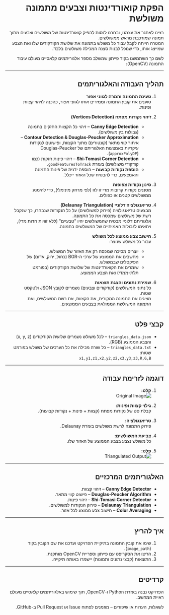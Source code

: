 <div dir="rtl">

# הפקת קואורדינטות וצבעים מתמונה משולשת

רצינו לאתגר את עצמנו, ובחרנו לנסות להפיק קואורדינטות של משולשים וצבעים מתוך תמונה שמורכבת מראש ממשולשים.  
המטרה הייתה לקבל עבור כל משולש בתמונה את שלושת הקודקודים שלו ואת הצבע שמייצג אותו, כדי שנוכל לבנות סצנה המכילה משולשים בלבד.

לשם כך השתמשנו בקוד פייתון שמשלב מספר אלגוריתמים קלאסיים מעולם עיבוד התמונה (OpenCV):

---

## תהליך העבודה והאלגוריתמים

1. **טעינת התמונה והמרה לגווני אפור**  
   טוענים את קובץ התמונה וממירים אותו לגווני אפור, כהכנה לזיהוי קצוות ופינות.

2. **זיהוי נקודות מפתח (Vertices Detection)**
   - **Canny Edge Detection** – זיהוי כל הקצוות החזקים בתמונה (גבולות בין משולשים).
   - **Contour Detection & Douglas-Peucker Approximation** – איתור קווי מתאר (קונטורים) מתוך הקצוות, ופישוטם לנקודות עיקריות באמצעות האלגוריתם של Douglas-Peucker (`approxPolyDP`).
   - **Shi-Tomasi Corner Detection** – זיהוי פינות חזקות (כמו קודקודי משולשים) בעזרת `goodFeaturesToTrack`.
   - **הוספת נקודות קבועות** – הוספה ידנית של פינות התמונה והאמצעים, כדי להבטיח שכל האזור ייכלל.

3. **סינון נקודות צפופות**  
   מסננים נקודות קרובות מדי זו לזו (לפי מרחק מינימלי), כדי להימנע ממשולשים קטנים או כפולים.

4. **טריאנגולציה דלוניי (Delaunay Triangulation)**  
   מבצעים טריאנגולציה (פירוק למשולשים) על כל הנקודות שנבחרו, כך שנקבל רשת של משולשים שמכסה את כל התמונה.  
   אלגוריתם דלוניי מבטיח שהמשולשים יהיו "טבעיים" (ללא זוויות חדות מדי), ויתאימו לגבולות האמיתיים של המשולשים בתמונה.

5. **חישוב צבע ממוצע לכל משולש**  
   עבור כל משולש שנוצר:
   - יוצרים מסיכה שמכסה רק את האזור של המשולש.
   - מחשבים את הממוצע של ערכי ה-BGR (כחול, ירוק, אדום) של הפיקסלים שבמשולש.
   - שומרים את הקואורדינטות של שלושת הקודקודים (בפורמט תלת-ממדי) ואת הצבע הממוצע.

6. **שמירת נתונים והצגת תוצאות**  
   כל נתוני המשולשים (קודקודים וצבעים) נשמרים לקובץ JSON ולטקסט שטוח.  
   מציגים את התמונה המקורית, את הקצוות, את רשת המשולשים, ואת התמונה המשולשת הממולאת בצבעים הממוצעים.

---

## קבצי פלט

- `triangles_data.json` – לכל משולש נשמרים שלושת הקודקודים (x, y, z) והצבע הממוצע (RGB).
- `triangles_data.txt` – כל שורה מכילה את כל הערכים של משולש בפורמט שטוח:  
  `x1,y1,z1,x2,y2,z2,x3,y3,z3,R,G,B`

---

## דוגמה לזרימת עבודה

1. **קלט:**  
   ![Original Image](./example_input.jpg)

2. **גילוי קצוות ופינות:**  
   קבלת סט של נקודות מפתח (קצוות + פינות + נקודות קבועות).

3. **טריאנגולציה:**  
   פירוק התמונה לרשת משולשים בעזרת Delaunay.

4. **צביעת המשולשים:**  
   כל משולש נצבע בצבע הממוצע של האזור שלו.

5. **פלט:**  
   ![Triangulated Output](./example_output.jpg)

---

## האלגוריתמים המרכזיים

- **Canny Edge Detector** – זיהוי קצוות.
- **Douglas-Peucker Algorithm** – פישוט קווי מתאר.
- **Shi-Tomasi Corner Detector** – זיהוי פינות.
- **Delaunay Triangulation** – פירוק הנקודות למשולשים.
- **Color Averaging** – חישוב צבע ממוצע לכל אזור.

---

## איך להריץ

1. שימו את קובץ התמונה בתיקיית הפרויקט ועדכנו את שם הקובץ בקוד (`image_path`).
2. הריצו את הסקריפט עם פייתון וספריית OpenCV מותקנת.
3. התוצאות (קבצי נתונים ותמונות) יישמרו באותה תיקייה.

---

## קרדיטים

הפרויקט נבנה בעזרת Python ו-OpenCV, תוך שימוש באלגוריתמים קלאסיים מעולם ראיית המחשב.

לשאלות, הערות או שיפורים – מוזמנים לפתוח Issue או Pull Request ב-GitHub.

</div>
